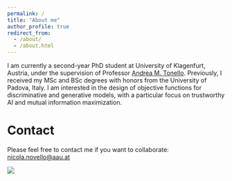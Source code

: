 ```yaml
---
permalink: /
title: "About me"
author_profile: true
redirect_from: 
  - /about/
  - /about.html
---
```


I am currently a second-year PhD student at University of Klagenfurt, Austria, under the supervision of Professor [Andrea M. Tonello](http://www.andreatonello.com/). Previously, I received my MSc and BSc degrees with honors from the University of Padova, Italy. I am interested in the design of objective functions for discriminative and generative models, with a particular focus on trustworthy AI and mutual information maximization.


Contact
======
Please feel free to contact me if you want to collaborate: nicola.novello@aau.at


<a href="https://clustrmaps.com/site/1bu1a" title="Visit tracker"><img src="//clustrmaps.com/map_v2.png?cl=f2bbbb&w=a&t=n&d=Vhla3yOBSeYc8iBQo-LI4wF1tAMKo6rNBt7_hmTx224&co=d0e5f4&ct=722424" /></a>


